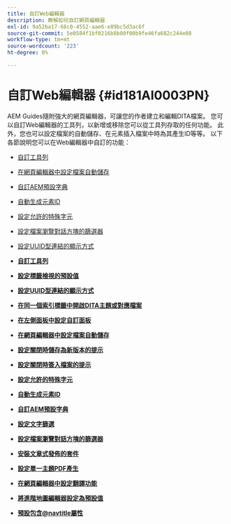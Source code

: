 ```yaml
---
title: 自訂Web編輯器
description: 瞭解如何自訂網頁編輯器
exl-id: 9a52ba17-68c0-4552-aae6-e89bc5d3ac6f
source-git-commit: 5e0584f1bf0216b8b00f00b9fe46fa682c244e08
workflow-type: tm+mt
source-wordcount: '223'
ht-degree: 0%

---
```


# 自訂Web編輯器 {#id181AI0003PN}

AEM Guides隨附強大的網頁編輯器，可讓您的作者建立和編輯DITA檔案。 您可以自訂Web編輯器的工具列，以新增或移除您可以從工具列存取的任何功能。 此外，您也可以設定檔案的自動儲存、在元素插入檔案中時為其產生ID等等。 以下各節說明您可以在Web編輯器中自訂的功能：

- [自訂工具列](conf-web-editor-customize-toolbar.md#)
- [在網頁編輯器中設定檔案自動儲存](auto-save-in-editor.md#)
- [自訂AEM預設字典](customize-aem-custom-dictionary.md#)
- [自動生成元素ID](auto-generate-ids.md#)
- [設定允許的特殊字元](conf-special-chars.md#)
- [設定檔案瀏覽對話方塊的篩選器](conf-custom-file-filters.md#)
- [設定UUID型連結的顯示方式](conf-uuid-based-links.md#)

- **[自訂工具列](conf-web-editor-customize-toolbar.md)**

- **[設定標籤檢視的預設值](configure-default-value-tags-view.md)**

- **[設定UUID型連結的顯示方式](conf-uuid-based-links.md)**

- **[在同一個索引標籤中開啟DITA主題或對應檔案](open-dita-files-same-tab.md)**

- **[在左側面板中設定自訂面板](configure-custom-panel.md)**

- **[在網頁編輯器中設定檔案自動儲存](auto-save-in-editor.md)**

- **[設定關閉時儲存為新版本的提示](conf-save-as-new-version-close.md)**

- **[設定關閉時簽入檔案的提示](conf-checkin-file-close.md)**

- **[設定允許的特殊字元](conf-special-chars.md)**

- **[自動生成元素ID](auto-generate-ids.md)**

- **[自訂AEM預設字典](customize-aem-custom-dictionary.md)**

- **[設定文字篩選](config-text-filters.md)**

- **[設定檔案瀏覽對話方塊的篩選器](conf-custom-file-filters.md)**

- **[安裝文章式發佈的套件](configure-article-based-publishing.md)**

- **[設定單一主題PDF產生](conf-pdf-generation-dita-ot.md)**

- **[在網頁編輯器中設定翻譯功能](conf-translation-web-editor.md)**

- **[將進階地圖編輯器設定為預設值](conf-map-editor.md)**

- **[預設包含@navtitle屬性](auto-add-navtitle.md)**
